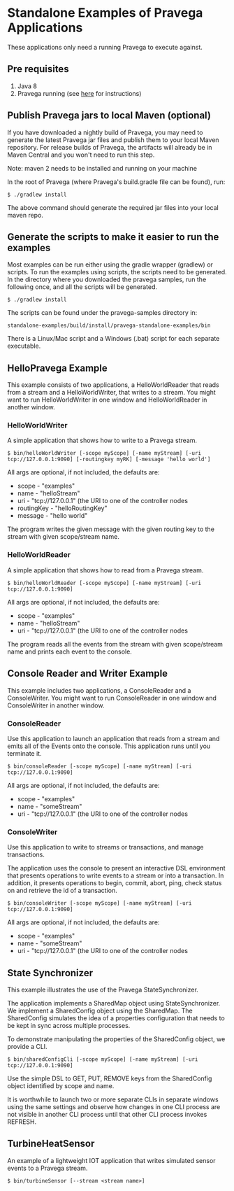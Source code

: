 # Standalone Examples of Pravega Applications
These applications only need a running Pravega to execute against.

## Pre requisites
1. Java 8
2. Pravega running (see [here](http://pravega.io/docs/getting-started/) for instructions)


## Publish Pravega jars to local Maven (optional)
If you have downloaded a nightly build of Pravega, you may need to generate the latest Pravega jar files and publish them to your local Maven repository.
For release builds of Pravega, the artifacts will already be in Maven Central and you won't need to run this step.

Note: maven 2 needs to be installed and running on your machine

In the root of Pravega (where Pravega's build.gradle file can be found), run:

```
$ ./gradlew install
```

The above command should generate the required jar files into your local maven repo.

## Generate the scripts to make it easier to run the examples
Most examples can be run either using the gradle wrapper (gradlew) or scripts.
To run the examples using scripts, the scripts need to be generated.  In the directory where you downloaded the pravega samples, run the following once, and all the scripts will be generated.

```
$ ./gradlew install
```

The scripts can be found under the pravega-samples directory in:

```
standalone-examples/build/install/pravega-standalone-examples/bin
```

There is a Linux/Mac script and a Windows (.bat) script for each separate executable.

## HelloPravega Example
This example consists of two applications, a HelloWorldReader that reads from a stream and a HelloWorldWriter, that writes to a stream.  You might want to run HelloWorldWriter in one window and HelloWorldReader in another window.

### HelloWorldWriter
A simple application that shows how to write to a Pravega stream.

```
$ bin/helloWorldWriter [-scope myScope] [-name myStream] [-uri tcp://127.0.0.1:9090] [-routingkey myRK] [-message 'hello world']
```

All args are optional, if not included, the defaults are:

 * scope - "examples"
 * name - "helloStream"
 * uri - "tcp://127.0.0.1" (the URI to one of the controller nodes
 * routingKey - "helloRoutingKey"
 * message - "hello world"

The program writes the given message with the given routing key to the stream with given scope/stream name.

### HelloWorldReader
A simple application that shows how to read from a Pravega stream.

```
$ bin/helloWorldReader [-scope myScope] [-name myStream] [-uri tcp://127.0.0.1:9090]
```

All args are optional, if not included, the defaults are:

 * scope - "examples"
 * name - "helloStream"
 * uri - "tcp://127.0.0.1" (the URI to one of the controller nodes

The program reads all the events from the stream with given scope/stream name and prints each event to the console.


## Console Reader and Writer Example
This example includes two applications, a ConsoleReader and a ConsoleWriter.  You might want to run ConsoleReader in one window and ConsoleWriter in another window.

### ConsoleReader
Use this application to launch an application that reads from a stream and emits all of the Events onto the console.  This application runs until you terminate it.

```
$ bin/consoleReader [-scope myScope] [-name myStream] [-uri tcp://127.0.0.1:9090]
```

All args are optional, if not included, the defaults are:

 * scope - "examples"
 * name - "someStream"
 * uri - "tcp://127.0.0.1" (the URI to one of the controller nodes

### ConsoleWriter
Use this application to write to streams or transactions, and manage transactions.

The application uses the console to present an interactive DSL environment that presents operations to write events to
a stream or into a transaction.  In addition, it presents operations to begin, commit, abort, ping, check status on and
retrieve the id of a transaction.

```
$ bin/consoleWriter [-scope myScope] [-name myStream] [-uri tcp://127.0.0.1:9090]
```

All args are optional, if not included, the defaults are:

 * scope - "examples"
 * name - "someStream"
 * uri - "tcp://127.0.0.1" (the URI to one of the controller nodes

## State Synchronizer
This example illustrates the use of the Pravega StateSynchronizer.

The application implements a SharedMap object using StateSynchronizer.  We implement a SharedConfig object using
the SharedMap.  The SharedConfig simulates the idea of a properties configuration that needs to be kept in sync
across multiple processes.

To demonstrate manipulating the properties of the SharedConfig object, we provide a CLI.

```
$ bin/sharedConfigCli [-scope myScope] [-name myStream] [-uri tcp://127.0.0.1:9090]
```

Use the simple DSL to GET, PUT, REMOVE keys from the SharedConfig object identified by scope and name.

It is worthwhile to launch two or more separate CLIs in separate windows using the same settings and observe how changes in one
CLI process are not visible in another CLI process until that other CLI process invokes REFRESH.

## TurbineHeatSensor

An example of a lightweight IOT application that writes simulated sensor events to a Pravega stream.

```
$ bin/turbineSensor [--stream <stream name>]
```